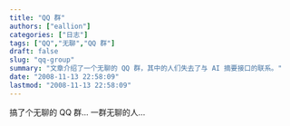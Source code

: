 ```yaml
---
title: "QQ 群"
authors: ["eallion"]
categories: ["日志"]
tags: ["QQ","无聊","QQ 群"]
draft: false
slug: "qq-group"
summary: "文章介绍了一个无聊的 QQ 群，其中的人们失去了与 AI 摘要接口的联系。"
date: "2008-11-13 22:58:09"
lastmod: "2008-11-13 22:58:09"
---
```


搞了个无聊的 QQ 群...
一群无聊的人...

